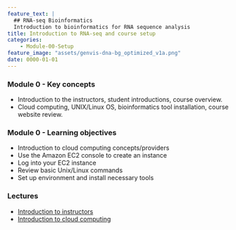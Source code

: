 ```yaml
---
feature_text: |
  ## RNA-seq Bioinformatics
  Introduction to bioinformatics for RNA sequence analysis
title: Introduction to RNA-seq and course setup
categories:
    - Module-00-Setup
feature_image: "assets/genvis-dna-bg_optimized_v1a.png"
date: 0000-01-01
---
```


### Module 0 - Key concepts

* Introduction to the instructors, student introductions, course overview.
* Cloud computing, UNIX/Linux OS, bioinformatics tool installation, course website review.

### Module 0 - Learning objectives

* Introduction to cloud computing concepts/providers
* Use the Amazon EC2 console to create an instance
* Log into your EC2 instance
* Review basic Unix/Linux commands
* Set up environment and install necessary tools

### Lectures

* [Introduction to instructors](https://github.com/griffithlab/rnabio.org/blob/master/assets/lectures/cshl/2023/full/RNASeq_Module0_Introductions.pdf)
* [Introduction to cloud computing](https://github.com/griffithlab/rnabio.org/blob/master/assets/lectures/cshl/2023/full/RNASeq_Module0_CloudComputing.pdf)
